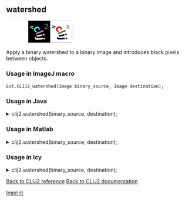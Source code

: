 ## watershed
<img src="images/mini_empty_logo.png"/><img src="images/mini_clij2_logo.png"/><img src="images/mini_clijx_logo.png"/>

Apply a binary watershed to a binary image and introduces black pixels between objects.

### Usage in ImageJ macro
```
Ext.CLIJ2_watershed(Image binary_source, Image destination);
```




### Usage in Java


<details>

<summary>
clij2.watershed(binary_source, destination);
</summary>
<pre class="highlight">// init CLIJ and GPU
import net.haesleinhuepf.clij2.CLIJ2;
import net.haesleinhuepf.clij.clearcl.ClearCLBuffer;
CLIJ2 clij2 = CLIJ2.getInstance();

// get input parameters
ClearCLBuffer binary_source = clij2.push(binary_sourceImagePlus);
destination = clij2.create(binary_source);
</pre>

<pre class="highlight">
// Execute operation on GPU
clij2.watershed(binary_source, destination);
</pre>

<pre class="highlight">
//show result
destinationImagePlus = clij2.pull(destination);
destinationImagePlus.show();

// cleanup memory on GPU
clij2.release(binary_source);
clij2.release(destination);
</pre>

</details>





### Usage in Matlab


<details>

<summary>
clij2.watershed(binary_source, destination);
</summary>
<pre class="highlight">% init CLIJ and GPU
clij2 = init_clatlab();

% get input parameters
binary_source = clij2.pushMat(binary_source_matrix);
destination = clij2.create(binary_source);
</pre>

<pre class="highlight">
% Execute operation on GPU
clij2.watershed(binary_source, destination);
</pre>

<pre class="highlight">
% show result
destination = clij2.pullMat(destination)

% cleanup memory on GPU
clij2.release(binary_source);
clij2.release(destination);
</pre>

</details>





### Usage in Icy


<details>

<summary>
clij2.watershed(binary_source, destination);
</summary>
<pre class="highlight">// init CLIJ and GPU
importClass(net.haesleinhuepf.clicy.CLICY);
importClass(Packages.icy.main.Icy);

clij2 = CLICY.getInstance();

// get input parameters
binary_source_sequence = getSequence();
binary_source = clij2.pushSequence(binary_source_sequence);
destination = clij2.create(binary_source);
</pre>

<pre class="highlight">
// Execute operation on GPU
clij2.watershed(binary_source, destination);
</pre>

<pre class="highlight">
// show result
destination_sequence = clij2.pullSequence(destination)
Icy.addSequence(destination_sequence);
// cleanup memory on GPU
clij2.release(binary_source);
clij2.release(destination);
</pre>

</details>



[Back to CLIJ2 reference](https://clij.github.io/clij2-docs/reference)
[Back to CLIJ2 documentation](https://clij.github.io/clij2-docs)

[Imprint](https://clij.github.io/imprint)
